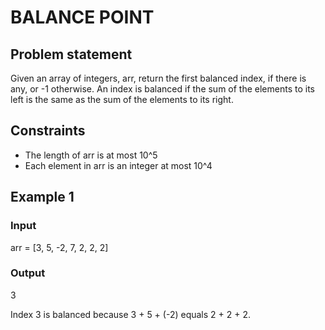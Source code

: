 # BALANCE POINT

## Problem statement

Given an array of integers, arr, return the first balanced index, if there is any, or -1 otherwise. An index is balanced
if the sum of the elements to its left is the same as the sum of the elements to its right.

## Constraints

- The length of arr is at most 10^5
- Each element in arr is an integer at most 10^4

## Example 1

### Input

arr = [3, 5, -2, 7, 2, 2, 2]

### Output

3

Index 3 is balanced because 3 + 5 + (-2) equals 2 + 2 + 2.
